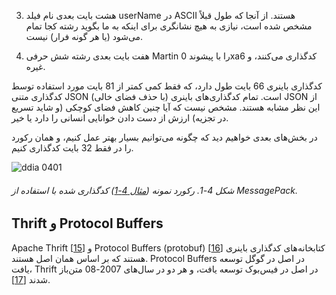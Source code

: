 3. هشت بایت بعدی نام فیلد userName در ASCII هستند. از آنجا که طول قبلاً مشخص
شده است، نیازی به هیچ نشانگری برای اینکه به ما بگوید رشته کجا تمام می‌شود (یا هر گونه فرار) نیست.

4. هفت بایت بعدی رشته شش حرفی Martin را با پیشوند 0xa6 کدگذاری می‌کنند، و غیره.

کدگذاری باینری 66 بایت طول دارد، که فقط کمی کمتر از 81 بایت مورد استفاده توسط
کدگذاری متنی JSON (با حذف فضای خالی) است. تمام کدگذاری‌های باینری JSON از این
نظر مشابه هستند. مشخص نیست که آیا چنین کاهش فضای کوچکی (و شاید تسریع در تجزیه)
ارزش از دست دادن خوانایی انسانی را دارد یا خیر.

در بخش‌های بعدی خواهیم دید که چگونه می‌توانیم بسیار بهتر عمل کنیم، و همان رکورد را در فقط
32 بایت کدگذاری کنیم.

![ddia 0401](assets/ddia_0401.png)

###### شکل 4-1. رکورد نمونه ([مثال 4-1](#fig_encoding_json)) کدگذاری شده با استفاده از MessagePack.

## Thrift و Protocol Buffers 

Apache Thrift [[15](ch04.html#Slee2007vh)]
و Protocol Buffers (protobuf)
[[16](ch04.html#GoogleProtobuf)]
کتابخانه‌های کدگذاری باینری هستند که بر اساس همان اصل هستند. Protocol Buffers در اصل
در گوگل توسعه یافت، Thrift در اصل در فیس‌بوک توسعه یافت، و هر دو در
سال‌های 2007-08 متن‌باز شدند [[17](ch04.html#Anishchenko2012tx)].